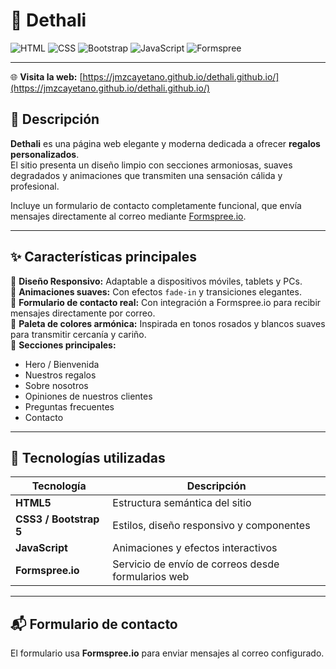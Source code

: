 # 🎁 Dethali

![HTML](https://img.shields.io/badge/HTML5-orange)
![CSS](https://img.shields.io/badge/CSS3-blue)
![Bootstrap](https://img.shields.io/badge/Bootstrap-5.3-purple)
![JavaScript](https://img.shields.io/badge/JavaScript-yellow)
![Formspree](https://img.shields.io/badge/Formspree.io-Form_Emails-green)

---

🌐 **Visita la web:** [https://jmzcayetano.github.io/dethali.github.io/](https://jmzcayetano.github.io/dethali.github.io/)

## 💌 Descripción

**Dethali** es una página web elegante y moderna dedicada a ofrecer **regalos personalizados**.  
El sitio presenta un diseño limpio con secciones armoniosas, suaves degradados y animaciones que transmiten una sensación cálida y profesional.

Incluye un formulario de contacto completamente funcional, que envía mensajes directamente al correo mediante [Formspree.io](https://formspree.io/).

---

## ✨ Características principales

🌷 **Diseño Responsivo:** Adaptable a dispositivos móviles, tablets y PCs.  
🌸 **Animaciones suaves:** Con efectos `fade-in` y transiciones elegantes.  
💝 **Formulario de contacto real:** Con integración a Formspree.io para recibir mensajes directamente por correo.  
🎨 **Paleta de colores armónica:** Inspirada en tonos rosados y blancos suaves para transmitir cercanía y cariño.  
📍 **Secciones principales:**
- Hero / Bienvenida  
- Nuestros regalos  
- Sobre nosotros  
- Opiniones de nuestros clientes  
- Preguntas frecuentes  
- Contacto  

---

## 🧱 Tecnologías utilizadas

| Tecnología | Descripción |
|-------------|-------------|
| **HTML5** | Estructura semántica del sitio |
| **CSS3 / Bootstrap 5** | Estilos, diseño responsivo y componentes |
| **JavaScript** | Animaciones y efectos interactivos |
| **Formspree.io** | Servicio de envío de correos desde formularios web |

---

## 📬 Formulario de contacto

El formulario usa **Formspree.io** para enviar mensajes al correo configurado.
